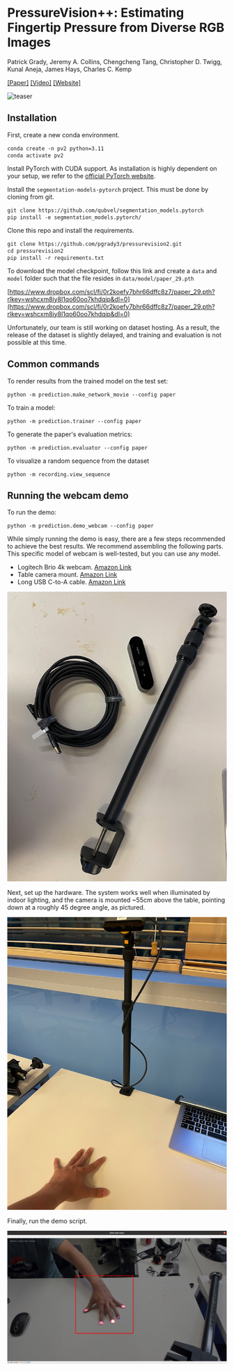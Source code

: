 # PressureVision++: Estimating Fingertip Pressure from Diverse RGB Images
Patrick Grady, Jeremy A. Collins, Chengcheng Tang, Christopher D. Twigg, Kunal Aneja, James Hays, Charles C. Kemp

[[Paper]](https://pressurevision.github.io/pressurevision2.pdf) [[Video]](https://www.youtube.com/watch?v=MPHPIWfp7Bg) [[Website]](https://pressurevision.github.io/)

![teaser](docs/teaser.gif)

## Installation

First, create a new conda environment.
```
conda create -n pv2 python=3.11
conda activate pv2
```

Install PyTorch with CUDA support. As installation is highly dependent on your setup, we refer to the [official PyTorch website](https://pytorch.org/). 

Install the `segmentation-models-pytorch` project. This must be done by cloning from git.
```
git clone https://github.com/qubvel/segmentation_models.pytorch
pip install -e segmentation_models.pytorch/
```

Clone this repo and install the requirements.
```
git clone https://github.com/pgrady3/pressurevision2.git
cd pressurevision2
pip install -r requirements.txt
```

To download the model checkpoint, follow this link and create a `data` and `model` folder such that the file resides in `data/model/paper_29.pth`

[https://www.dropbox.com/scl/fi/0r2koefy7bhr66dffc8z7/paper_29.pth?rlkey=wshcxm8iy8l1qo60oo7khdqjp&dl=0](https://www.dropbox.com/scl/fi/0r2koefy7bhr66dffc8z7/paper_29.pth?rlkey=wshcxm8iy8l1qo60oo7khdqjp&dl=0)

Unfortunately, our team is still working on dataset hosting. As a result, the release of the dataset is slightly delayed, and training and evaluation is not possible at this time.

## Common commands

To render results from the trained model on the test set:
```
python -m prediction.make_network_movie --config paper
```

To train a model:
```
python -m prediction.trainer --config paper
```

To generate the paper's evaluation metrics:
```
python -m prediction.evaluator --config paper
```

To visualize a random sequence from the dataset
```
python -m recording.view_sequence
```

## Running the webcam demo

To run the demo:

```
python -m prediction.demo_webcam --config paper
```

While simply running the demo is easy, there are a few steps recommended to achieve the best results. We recommend assembling the following parts. This specific model of webcam is well-tested, but you can use any model.

* Logitech Brio 4k webcam. [Amazon Link](https://www.amazon.com/Logitech-Calling-Noise-Canceling-Correction-Microsoft/dp/B01N5UOYC4)
* Table camera mount. [Amazon Link](https://www.amazon.com/Camera-Adjustable-Tabletop-Streaming-Shooting/dp/B09W5CRYZ3?th=1)
* Long USB C-to-A cable. [Amazon Link](https://www.amazon.com/CableCreation-Compatible-Virtual-Reality-Headsets/dp/B08RMLWVL6)

![parts](docs/parts.png)

Next, set up the hardware. The system works well when illuminated by indoor lighting, and the camera is mounted ~55cm above the table, pointing down at a roughly 45 degree angle, as pictured.

![setup](docs/setup.png)

Finally, run the demo script.

![demo](docs/demo.png)